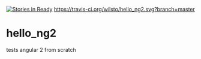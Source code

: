 [![Stories in Ready](https://badge.waffle.io/wilsto/hello_ng2.png?label=ready&title=Ready)](https://waffle.io/wilsto/hello_ng2)
https://travis-ci.org/wilsto/hello_ng2.svg?branch=master

# hello_ng2
tests angular 2 from scratch




